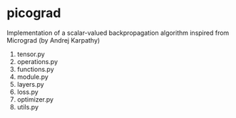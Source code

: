 # picograd

Implementation of a scalar-valued backpropagation algorithm inspired from Micrograd (by Andrej Karpathy)

1. tensor.py
2. operations.py
3. functions.py
4. module.py
5. layers.py
6. loss.py
7. optimizer.py
8. utils.py